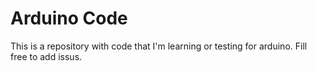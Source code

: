 # Arduino Code
This is a repository with code that I'm learning or testing for arduino. Fill free to add issus.